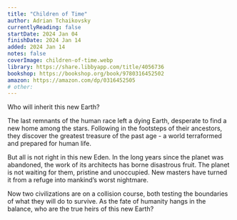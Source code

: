 ```yaml
---
title: "Children of Time"
author: Adrian Tchaikovsky
currentlyReading: false
startDate: 2024 Jan 04
finishDate: 2024 Jan 14
added: 2024 Jan 14
notes: false
coverImage: children-of-time.webp
library: https://share.libbyapp.com/title/4056736
bookshop: https://bookshop.org/book/9780316452502
amazon: https://amazon.com/dp/0316452505
# other: 
---
```


Who will inherit this new Earth?  

The last remnants of the human race left a dying Earth, desperate to find a new home among the stars. Following in the footsteps of their ancestors, they discover the greatest treasure of the past age - a world terraformed and prepared for human life.  

But all is not right in this new Eden. In the long years since the planet was abandoned, the work of its architects has borne disastrous fruit. The planet is not waiting for them, pristine and unoccupied. New masters have turned it from a refuge into mankind’s worst nightmare.  

Now two civilizations are on a collision course, both testing the boundaries of what they will do to survive. As the fate of humanity hangs in the balance, who are the true heirs of this new Earth?  
